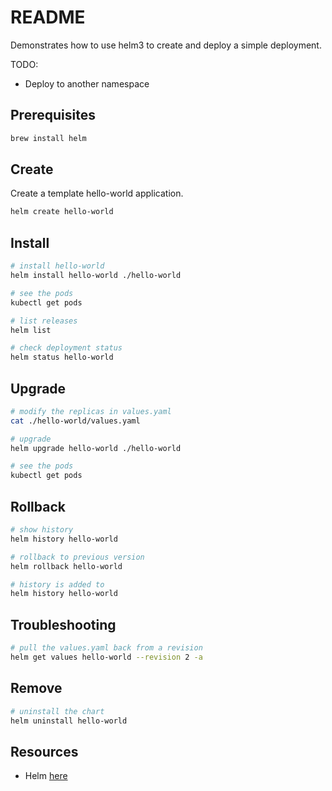 # README

Demonstrates how to use helm3 to create and deploy a simple deployment.  

TODO:

* Deploy to another namespace

## Prerequisites

```sh
brew install helm
```

## Create

Create a template hello-world application.  

```sh
helm create hello-world  
```

## Install

```sh
# install hello-world
helm install hello-world ./hello-world

# see the pods 
kubectl get pods

# list releases
helm list

# check deployment status
helm status hello-world
```

## Upgrade

```sh
# modify the replicas in values.yaml 
cat ./hello-world/values.yaml

# upgrade
helm upgrade hello-world ./hello-world

# see the pods 
kubectl get pods
```

## Rollback

```sh
# show history
helm history hello-world

# rollback to previous version
helm rollback hello-world

# history is added to
helm history hello-world
```

## Troubleshooting

```sh
# pull the values.yaml back from a revision
helm get values hello-world --revision 2 -a
```

## Remove

```sh
# uninstall the chart
helm uninstall hello-world
```

## Resources

* Helm [here](https://helm.sh/)  
